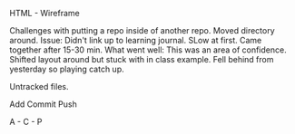 HTML - Wireframe

Challenges with putting a repo inside of another repo.  Moved directory around.
Issue: Didn't link up to learning journal.
SLow at first.  Came together after 15-30 min.
What went well:  This was an area of confidence.
Shifted layout around but stuck with in class example.
Fell behind from yesterday so playing catch up.

Untracked files.

Add
Commit
Push

A - C - P

